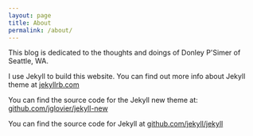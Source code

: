```yaml
---
layout: page
title: About
permalink: /about/
---
```


This blog is dedicated to the thoughts and doings of Donley P'Simer of Seattle, WA.

I use Jekyll to build this website. You can find out more info about Jekyll theme at [jekyllrb.com](http://jekyllrb.com/)

You can find the source code for the Jekyll new theme at: [github.com/jglovier/jekyll-new](https://github.com/jglovier/jekyll-new)

You can find the source code for Jekyll at [github.com/jekyll/jekyll](https://github.com/jekyll/jekyll)
